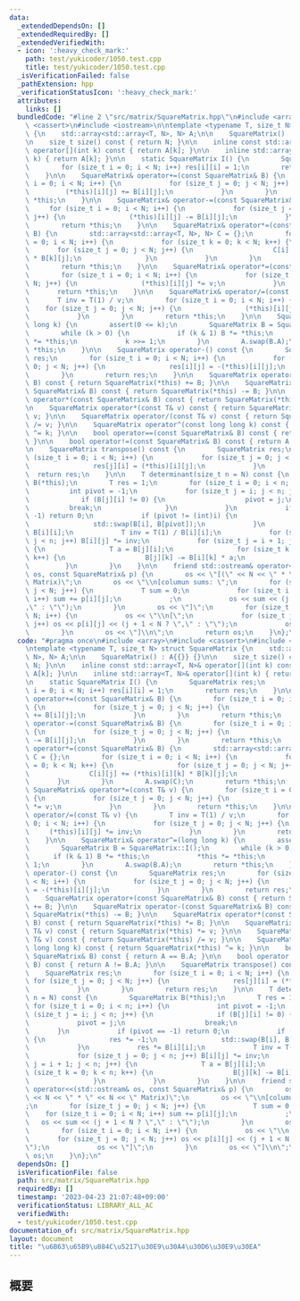 ```yaml
---
data:
  _extendedDependsOn: []
  _extendedRequiredBy: []
  _extendedVerifiedWith:
  - icon: ':heavy_check_mark:'
    path: test/yukicoder/1050.test.cpp
    title: test/yukicoder/1050.test.cpp
  _isVerificationFailed: false
  _pathExtension: hpp
  _verificationStatusIcon: ':heavy_check_mark:'
  attributes:
    links: []
  bundledCode: "#line 2 \"src/matrix/SquareMatrix.hpp\"\n#include <array>\n#include\
    \ <cassert>\n#include <iostream>\n\ntemplate <typename T, size_t N> struct SquareMatrix\
    \ {\n    std::array<std::array<T, N>, N> A;\n\n    SquareMatrix() : A{{}} {}\n\
    \n    size_t size() const { return N; }\n\n    inline const std::array<T, N>&\
    \ operator[](int k) const { return A[k]; }\n\n    inline std::array<T, N>& operator[](int\
    \ k) { return A[k]; }\n\n    static SquareMatrix I() {\n        SquareMatrix res;\n\
    \        for (size_t i = 0; i < N; i++) res[i][i] = 1;\n        return res;\n\
    \    }\n\n    SquareMatrix& operator+=(const SquareMatrix& B) {\n        for (size_t\
    \ i = 0; i < N; i++) {\n            for (size_t j = 0; j < N; j++) {\n       \
    \         (*this)[i][j] += B[i][j];\n            }\n        }\n        return\
    \ *this;\n    }\n\n    SquareMatrix& operator-=(const SquareMatrix& B) {\n   \
    \     for (size_t i = 0; i < N; i++) {\n            for (size_t j = 0; j < N;\
    \ j++) {\n                (*this)[i][j] -= B[i][j];\n            }\n        }\n\
    \        return *this;\n    }\n\n    SquareMatrix& operator*=(const SquareMatrix&\
    \ B) {\n        std::array<std::array<T, N>, N> C = {};\n        for (size_t i\
    \ = 0; i < N; i++) {\n            for (size_t k = 0; k < N; k++) {\n         \
    \       for (size_t j = 0; j < N; j++) {\n                    C[i][j] += (*this)[i][k]\
    \ * B[k][j];\n                }\n            }\n        }\n        A.swap(C);\n\
    \        return *this;\n    }\n\n    SquareMatrix& operator*=(const T& v) {\n\
    \        for (size_t i = 0; i < N; i++) {\n            for (size_t j = 0; j <\
    \ N; j++) {\n                (*this)[i][j] *= v;\n            }\n        }\n \
    \       return *this;\n    }\n\n    SquareMatrix& operator/=(const T& v) {\n \
    \       T inv = T(1) / v;\n        for (size_t i = 0; i < N; i++) {\n        \
    \    for (size_t j = 0; j < N; j++) {\n                (*this)[i][j] *= inv;\n\
    \            }\n        }\n        return *this;\n    }\n\n    SquareMatrix& operator^=(long\
    \ long k) {\n        assert(0 <= k);\n        SquareMatrix B = SquareMatrix::I();\n\
    \        while (k > 0) {\n            if (k & 1) B *= *this;\n            *this\
    \ *= *this;\n            k >>= 1;\n        }\n        A.swap(B.A);\n        return\
    \ *this;\n    }\n\n    SquareMatrix operator-() const {\n        SquareMatrix\
    \ res;\n        for (size_t i = 0; i < N; i++) {\n            for (size_t j =\
    \ 0; j < N; j++) {\n                res[i][j] = -(*this)[i][j];\n            }\n\
    \        }\n        return res;\n    }\n\n    SquareMatrix operator+(const SquareMatrix&\
    \ B) const { return SquareMatrix(*this) += B; }\n\n    SquareMatrix operator-(const\
    \ SquareMatrix& B) const { return SquareMatrix(*this) -= B; }\n\n    SquareMatrix\
    \ operator*(const SquareMatrix& B) const { return SquareMatrix(*this) *= B; }\n\
    \n    SquareMatrix operator*(const T& v) const { return SquareMatrix(*this) *=\
    \ v; }\n\n    SquareMatrix operator/(const T& v) const { return SquareMatrix(*this)\
    \ /= v; }\n\n    SquareMatrix operator^(const long long k) const { return SquareMatrix(*this)\
    \ ^= k; }\n\n    bool operator==(const SquareMatrix& B) const { return A == B.A;\
    \ }\n\n    bool operator!=(const SquareMatrix& B) const { return A != B.A; }\n\
    \n    SquareMatrix transpose() const {\n        SquareMatrix res;\n        for\
    \ (size_t i = 0; i < N; i++) {\n            for (size_t j = 0; j < N; j++) {\n\
    \                res[j][i] = (*this)[i][j];\n            }\n        }\n      \
    \  return res;\n    }\n\n    T determinant(size_t n = N) const {\n        SquareMatrix\
    \ B(*this);\n        T res = 1;\n        for (size_t i = 0; i < n; i++) {\n  \
    \          int pivot = -1;\n            for (size_t j = i; j < n; j++) {\n   \
    \             if (B[j][i] != 0) {\n                    pivot = j;\n          \
    \          break;\n                }\n            }\n            if (pivot ==\
    \ -1) return 0;\n            if (pivot != (int)i) {\n                res *= -1;\n\
    \                std::swap(B[i], B[pivot]);\n            }\n            res *=\
    \ B[i][i];\n            T inv = T(1) / B[i][i];\n            for (size_t j = 0;\
    \ j < n; j++) B[i][j] *= inv;\n            for (size_t j = i + 1; j < n; j++)\
    \ {\n                T a = B[j][i];\n                for (size_t k = 0; k < n;\
    \ k++) {\n                    B[j][k] -= B[i][k] * a;\n                }\n   \
    \         }\n        }\n    }\n\n    friend std::ostream& operator<<(std::ostream&\
    \ os, const SquareMatrix& p) {\n        os << \"[(\" << N << \" * \" << N << \"\
    \ Matrix)\";\n        os << \"\\n[columun sums: \";\n        for (size_t j = 0;\
    \ j < N; j++) {\n            T sum = 0;\n            for (size_t i = 0; i < N;\
    \ i++) sum += p[i][j];\n            ;\n            os << sum << (j + 1 < N ? \"\
    ,\" : \"\");\n        }\n        os << \"]\";\n        for (size_t i = 0; i <\
    \ N; i++) {\n            os << \"\\n[\";\n            for (size_t j = 0; j < N;\
    \ j++) os << p[i][j] << (j + 1 < N ? \",\" : \"\");\n            os << \"]\";\n\
    \        }\n        os << \"]\\n\";\n        return os;\n    }\n};\n"
  code: "#pragma once\n#include <array>\n#include <cassert>\n#include <iostream>\n\
    \ntemplate <typename T, size_t N> struct SquareMatrix {\n    std::array<std::array<T,\
    \ N>, N> A;\n\n    SquareMatrix() : A{{}} {}\n\n    size_t size() const { return\
    \ N; }\n\n    inline const std::array<T, N>& operator[](int k) const { return\
    \ A[k]; }\n\n    inline std::array<T, N>& operator[](int k) { return A[k]; }\n\
    \n    static SquareMatrix I() {\n        SquareMatrix res;\n        for (size_t\
    \ i = 0; i < N; i++) res[i][i] = 1;\n        return res;\n    }\n\n    SquareMatrix&\
    \ operator+=(const SquareMatrix& B) {\n        for (size_t i = 0; i < N; i++)\
    \ {\n            for (size_t j = 0; j < N; j++) {\n                (*this)[i][j]\
    \ += B[i][j];\n            }\n        }\n        return *this;\n    }\n\n    SquareMatrix&\
    \ operator-=(const SquareMatrix& B) {\n        for (size_t i = 0; i < N; i++)\
    \ {\n            for (size_t j = 0; j < N; j++) {\n                (*this)[i][j]\
    \ -= B[i][j];\n            }\n        }\n        return *this;\n    }\n\n    SquareMatrix&\
    \ operator*=(const SquareMatrix& B) {\n        std::array<std::array<T, N>, N>\
    \ C = {};\n        for (size_t i = 0; i < N; i++) {\n            for (size_t k\
    \ = 0; k < N; k++) {\n                for (size_t j = 0; j < N; j++) {\n     \
    \               C[i][j] += (*this)[i][k] * B[k][j];\n                }\n     \
    \       }\n        }\n        A.swap(C);\n        return *this;\n    }\n\n   \
    \ SquareMatrix& operator*=(const T& v) {\n        for (size_t i = 0; i < N; i++)\
    \ {\n            for (size_t j = 0; j < N; j++) {\n                (*this)[i][j]\
    \ *= v;\n            }\n        }\n        return *this;\n    }\n\n    SquareMatrix&\
    \ operator/=(const T& v) {\n        T inv = T(1) / v;\n        for (size_t i =\
    \ 0; i < N; i++) {\n            for (size_t j = 0; j < N; j++) {\n           \
    \     (*this)[i][j] *= inv;\n            }\n        }\n        return *this;\n\
    \    }\n\n    SquareMatrix& operator^=(long long k) {\n        assert(0 <= k);\n\
    \        SquareMatrix B = SquareMatrix::I();\n        while (k > 0) {\n      \
    \      if (k & 1) B *= *this;\n            *this *= *this;\n            k >>=\
    \ 1;\n        }\n        A.swap(B.A);\n        return *this;\n    }\n\n    SquareMatrix\
    \ operator-() const {\n        SquareMatrix res;\n        for (size_t i = 0; i\
    \ < N; i++) {\n            for (size_t j = 0; j < N; j++) {\n                res[i][j]\
    \ = -(*this)[i][j];\n            }\n        }\n        return res;\n    }\n\n\
    \    SquareMatrix operator+(const SquareMatrix& B) const { return SquareMatrix(*this)\
    \ += B; }\n\n    SquareMatrix operator-(const SquareMatrix& B) const { return\
    \ SquareMatrix(*this) -= B; }\n\n    SquareMatrix operator*(const SquareMatrix&\
    \ B) const { return SquareMatrix(*this) *= B; }\n\n    SquareMatrix operator*(const\
    \ T& v) const { return SquareMatrix(*this) *= v; }\n\n    SquareMatrix operator/(const\
    \ T& v) const { return SquareMatrix(*this) /= v; }\n\n    SquareMatrix operator^(const\
    \ long long k) const { return SquareMatrix(*this) ^= k; }\n\n    bool operator==(const\
    \ SquareMatrix& B) const { return A == B.A; }\n\n    bool operator!=(const SquareMatrix&\
    \ B) const { return A != B.A; }\n\n    SquareMatrix transpose() const {\n    \
    \    SquareMatrix res;\n        for (size_t i = 0; i < N; i++) {\n           \
    \ for (size_t j = 0; j < N; j++) {\n                res[j][i] = (*this)[i][j];\n\
    \            }\n        }\n        return res;\n    }\n\n    T determinant(size_t\
    \ n = N) const {\n        SquareMatrix B(*this);\n        T res = 1;\n       \
    \ for (size_t i = 0; i < n; i++) {\n            int pivot = -1;\n            for\
    \ (size_t j = i; j < n; j++) {\n                if (B[j][i] != 0) {\n        \
    \            pivot = j;\n                    break;\n                }\n     \
    \       }\n            if (pivot == -1) return 0;\n            if (pivot != (int)i)\
    \ {\n                res *= -1;\n                std::swap(B[i], B[pivot]);\n\
    \            }\n            res *= B[i][i];\n            T inv = T(1) / B[i][i];\n\
    \            for (size_t j = 0; j < n; j++) B[i][j] *= inv;\n            for (size_t\
    \ j = i + 1; j < n; j++) {\n                T a = B[j][i];\n                for\
    \ (size_t k = 0; k < n; k++) {\n                    B[j][k] -= B[i][k] * a;\n\
    \                }\n            }\n        }\n    }\n\n    friend std::ostream&\
    \ operator<<(std::ostream& os, const SquareMatrix& p) {\n        os << \"[(\"\
    \ << N << \" * \" << N << \" Matrix)\";\n        os << \"\\n[columun sums: \"\
    ;\n        for (size_t j = 0; j < N; j++) {\n            T sum = 0;\n        \
    \    for (size_t i = 0; i < N; i++) sum += p[i][j];\n            ;\n         \
    \   os << sum << (j + 1 < N ? \",\" : \"\");\n        }\n        os << \"]\";\n\
    \        for (size_t i = 0; i < N; i++) {\n            os << \"\\n[\";\n     \
    \       for (size_t j = 0; j < N; j++) os << p[i][j] << (j + 1 < N ? \",\" : \"\
    \");\n            os << \"]\";\n        }\n        os << \"]\\n\";\n        return\
    \ os;\n    }\n};\n"
  dependsOn: []
  isVerificationFile: false
  path: src/matrix/SquareMatrix.hpp
  requiredBy: []
  timestamp: '2023-04-23 21:07:48+09:00'
  verificationStatus: LIBRARY_ALL_AC
  verifiedWith:
  - test/yukicoder/1050.test.cpp
documentation_of: src/matrix/SquareMatrix.hpp
layout: document
title: "\u6B63\u65B9\u884C\u5217\u30E9\u30A4\u30D6\u30E9\u30EA"
---
```


## 概要
